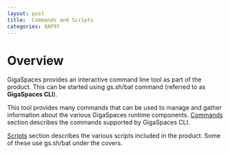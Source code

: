 ```yaml
---
layout: post
title:  Commands and Scripts
categories: XAP97
---
```


# Overview

GigaSpaces provides an interactive command line tool as part of the product. This can be started using gs.sh/bat command (referred to as **GigaSpaces CLI**).

This tool provides many commands that can be used to manage and gather information about the various GigaSpaces runtime components. [Commands](./commands.html) section describes the commands supported by GigaSpaces CLI.

[Scripts](./scripts.html) section describes the various scripts included in the product. Some of these use gs.sh/bat under the covers.
